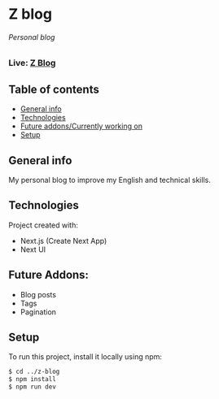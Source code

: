 # Z blog

###### Personal blog

### Live: [Z Blog]()

## Table of contents

- [General info](#general-info)
- [Technologies](#technologies)
- [Future addons/Currently working on](#future-addons)
- [Setup](#setup)

## General info

My personal blog to improve my English and technical skills.

## Technologies

Project created with:

- Next.js (Create Next App)
- Next UI

## Future Addons:

- Blog posts
- Tags
- Pagination

## Setup

To run this project, install it locally using npm:

```bash
$ cd ../z-blog
$ npm install
$ npm run dev
```
